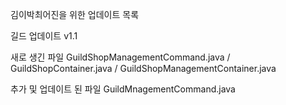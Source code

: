 김이박최어진을 위한 업데이트 목록

길드 업데이트 v1.1

새로 생긴 파일
GuildShopManagementCommand.java / 
GuildShopContainer.java / 
GuildShopManagementContainer.java


추가 및 업데이트 된 파일
GuildMnagementCommand.java
